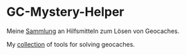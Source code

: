 # GC-Mystery-Helper

Meine [Sammlung](Geocaching.md) an Hilfsmitteln zum Lösen von Geocaches.

My [collection](Geocaching.md) of tools for solving geocaches.
